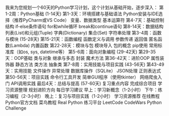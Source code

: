 我来为您规划一个60天的Python学习计划，这个计划从基础开始，逐步深入：
第1-2周：Python基础 (1-14天)
第1-3天：环境搭建与基础语法
Python安装与IDE选择（推荐PyCharm或VS Code）
变量、数据类型
基本运算符
第4-7天：基础控制结构
if-else条件语句
for和while循环
break和continue语句
第8-14天：数据结构
列表(List)和元组(Tuple)
字典(Dictionary)
集合(Set)
字符串处理
第3-4周：函数与模块 (15-28天)
第15-21天：函数编程
函数定义与调用
参数传递
返回值
匿名函数(Lambda)
内置函数
第22-28天：模块与包
模块导入
包的概念
pip使用
常用标准库（如os, sys, datetime等）
第5-6周：面向对象编程 (29-42天)
第29-35天：OOP基础
类与对象
继承与多态
封装
魔术方法
第36-42天：进阶OOP
属性装饰器
静态方法
类方法
抽象类
第7-8周：实用技能与项目实践 (43-56天)
第43-49天：实用技能
文件操作
异常处理
数据库操作（SQLite）
JSON处理
正则表达式
第50-56天：项目实践
命令行工具开发
简单GUI程序（使用tkinter）
网络爬虫入门
API调用实践
最后4天：总结与提高 (57-60天)
复习重点内容
完成综合项目
学习资源整理
规划进阶方向
每日学习建议
早上：学习新概念（1-2小时）
下午：练习编程（2-3小时）
晚上：复习与项目实践（1-2小时）
学习资源推荐
在线教程
Python官方文档
菜鸟教程
Real Python
练习平台
LeetCode
CodeWars
Python Challenge